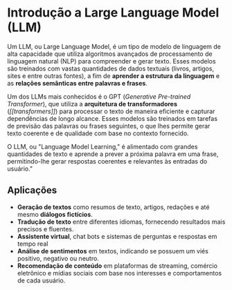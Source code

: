 # Introdução a Large Language Model (LLM)

Um LLM, ou Large Language Model, é um tipo de modelo de linguagem de alta capacidade que utiliza algoritmos avançados de processamento de linguagem natural (NLP) para compreender e gerar texto. Esses modelos são treinados com vastas quantidades de dados textuais (livros, artigos, sites e entre outras fontes), a fim de **aprender a estrutura da linguagem** e as **relações semânticas entre palavras e frases**.

Um dos LLMs mais conhecidos é o GPT (*Generative Pre-trained Transformer*), que utiliza a **arquitetura de transformadores** (*[[transformers]]*) para processar o texto de maneira eficiente e capturar dependências de longo alcance. Esses modelos são treinados em tarefas de previsão das palavras ou frases seguintes, o que lhes permite gerar texto coerente e de qualidade com base no contexto fornecido.

O LLM, ou "Language Model Learning," é alimentado com grandes quantidades de texto e aprende a prever a próxima palavra em uma frase, permitindo-lhe gerar respostas coerentes e relevantes às entradas do usuário."

## Aplicações
- **Geração de textos** como resumos de texto, artigos, redações e até mesmo **diálogos fictícios**.
- **Tradução de texto** entre diferentes idiomas, fornecendo resultados mais precisos e fluentes.
- **Assistente virtual**, chat bots e sistemas de perguntas e respostas em tempo real
- **Análise de sentimentos** em textos, indicando se possuem um viés positivo, negativo ou neutro.
- **Recomendação de conteúdo** em plataformas de streaming, comércio eletrônico e mídias sociais com base nos interesses e comportamentos de cada usuário.